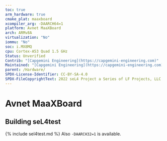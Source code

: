 ```yaml
---
toc: true
arm_hardware: true
cmake_plat: maaxboard
xcompiler_arg: -DAARCH64=1
platform: Avnet MaaXBoard
arch: ARMv8A
virtualization: "No"
iommu: "No"
soc: i.MX8MQ
cpu: Cortex-A53 Quad 1.5 GHz
Status: Unverified
Contrib: "[Capgemini Engineering](https://capgemini-engineering.com)"
Maintained: "[Capgemini Engineering](https://capgemini-engineering.com)"
parent: /Hardware/
SPDX-License-Identifier: CC-BY-SA-4.0
SPDX-FileCopyrightText: 2022 seL4 Project a Series of LF Projects, LLC.
---
```

# Avnet MaaXBoard

## Building seL4test

{% include sel4test.md %}
Also `-DAARCH32=1` is available.
